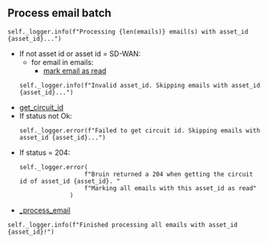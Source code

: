 ## Process email batch
```
self._logger.info(f"Processing {len(emails)} email(s) with asset_id {asset_id}...")
```
* If not asset id or asset id = SD-WAN:
  * for email in emails:
    * [mark email as read](../repositories/notifications_repository/mark_email_as_read.md)
  ```
  self._logger.info(f"Invalid asset_id. Skipping emails with asset_id {asset_id}...")
  ```
* [get_circuit_id](../repositories/bruin_repository/get_circuit_id.md)
* If status not Ok:
  ```
  self._logger.error(f"Failed to get circuit id. Skipping emails with asset_id {asset_id}...")
  ```
* If status = 204:
  ```
  self._logger.error(
                    f"Bruin returned a 204 when getting the circuit id of asset_id {asset_id}. "
                    f"Marking all emails with this asset_id as read"
                )
  ```
* [_process_email](_process_email.md)
```
self._logger.info(f"Finished processing all emails with asset_id {asset_id}!")
```